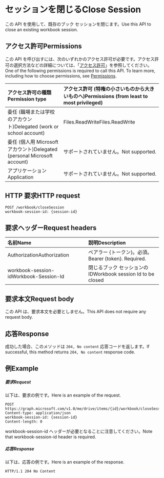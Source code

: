 # <a name="close-session"></a><span data-ttu-id="4e1c6-101">セッションを閉じる</span><span class="sxs-lookup"><span data-stu-id="4e1c6-101">Close Session</span></span>

<span data-ttu-id="4e1c6-102">この API を使用して、既存のブック セッションを閉じます。</span><span class="sxs-lookup"><span data-stu-id="4e1c6-102">Use this API to close an existing workbook session.</span></span> 

## <a name="permissions"></a><span data-ttu-id="4e1c6-103">アクセス許可</span><span class="sxs-lookup"><span data-stu-id="4e1c6-103">Permissions</span></span>
<span data-ttu-id="4e1c6-p101">この API を呼び出すには、次のいずれかのアクセス許可が必要です。アクセス許可の選択方法などの詳細については、「[アクセス許可](../../../concepts/permissions_reference.md)」を参照してください。</span><span class="sxs-lookup"><span data-stu-id="4e1c6-p101">One of the following permissions is required to call this API. To learn more, including how to choose permissions, see [Permissions](../../../concepts/permissions_reference.md).</span></span>

|<span data-ttu-id="4e1c6-106">アクセス許可の種類</span><span class="sxs-lookup"><span data-stu-id="4e1c6-106">Permission type</span></span>      | <span data-ttu-id="4e1c6-107">アクセス許可 (特権の小さいものから大きいものへ)</span><span class="sxs-lookup"><span data-stu-id="4e1c6-107">Permissions (from least to most privileged)</span></span>              |
|:--------------------|:---------------------------------------------------------|
|<span data-ttu-id="4e1c6-108">委任 (職場または学校のアカウント)</span><span class="sxs-lookup"><span data-stu-id="4e1c6-108">Delegated (work or school account)</span></span> | <span data-ttu-id="4e1c6-109">Files.ReadWrite</span><span class="sxs-lookup"><span data-stu-id="4e1c6-109">Files.ReadWrite</span></span>    |
|<span data-ttu-id="4e1c6-110">委任 (個人用 Microsoft アカウント)</span><span class="sxs-lookup"><span data-stu-id="4e1c6-110">Delegated (personal Microsoft account)</span></span> | <span data-ttu-id="4e1c6-111">サポートされていません。</span><span class="sxs-lookup"><span data-stu-id="4e1c6-111">Not supported.</span></span>    |
|<span data-ttu-id="4e1c6-112">アプリケーション</span><span class="sxs-lookup"><span data-stu-id="4e1c6-112">Application</span></span> | <span data-ttu-id="4e1c6-113">サポートされていません。</span><span class="sxs-lookup"><span data-stu-id="4e1c6-113">Not supported.</span></span> |

## <a name="http-request"></a><span data-ttu-id="4e1c6-114">HTTP 要求</span><span class="sxs-lookup"><span data-stu-id="4e1c6-114">HTTP request</span></span>
<!-- { "blockType": "ignored" } -->
```http
POST /workbook/closeSession
workbook-session-id: {session-id}
```
## <a name="request-headers"></a><span data-ttu-id="4e1c6-115">要求ヘッダー</span><span class="sxs-lookup"><span data-stu-id="4e1c6-115">Request headers</span></span>
| <span data-ttu-id="4e1c6-116">名前</span><span class="sxs-lookup"><span data-stu-id="4e1c6-116">Name</span></span>       | <span data-ttu-id="4e1c6-117">説明</span><span class="sxs-lookup"><span data-stu-id="4e1c6-117">Description</span></span>|
|:---------------|:----------|
| <span data-ttu-id="4e1c6-118">Authorization</span><span class="sxs-lookup"><span data-stu-id="4e1c6-118">Authorization</span></span>  | <span data-ttu-id="4e1c6-p102">ベアラー {トークン}。必須。</span><span class="sxs-lookup"><span data-stu-id="4e1c6-p102">Bearer {token}. Required.</span></span> |
| <span data-ttu-id="4e1c6-121">workbook-session-id</span><span class="sxs-lookup"><span data-stu-id="4e1c6-121">Workbook-Session-Id</span></span> | <span data-ttu-id="4e1c6-122">閉じるブック セッションの ID</span><span class="sxs-lookup"><span data-stu-id="4e1c6-122">Workbook session Id to be closed</span></span> |

## <a name="request-body"></a><span data-ttu-id="4e1c6-123">要求本文</span><span class="sxs-lookup"><span data-stu-id="4e1c6-123">Request body</span></span>
<span data-ttu-id="4e1c6-124">この API は、要求本文を必要としません。</span><span class="sxs-lookup"><span data-stu-id="4e1c6-124">This API does not require any request body.</span></span>

## <a name="response"></a><span data-ttu-id="4e1c6-125">応答</span><span class="sxs-lookup"><span data-stu-id="4e1c6-125">Response</span></span>

<span data-ttu-id="4e1c6-126">成功した場合、このメソッドは `204, No content` 応答コードを返します。</span><span class="sxs-lookup"><span data-stu-id="4e1c6-126">If successful, this method returns `204, No content` response code.</span></span>

## <a name="example"></a><span data-ttu-id="4e1c6-127">例</span><span class="sxs-lookup"><span data-stu-id="4e1c6-127">Example</span></span>
##### <a name="request"></a><span data-ttu-id="4e1c6-128">要求</span><span class="sxs-lookup"><span data-stu-id="4e1c6-128">Request</span></span>
<span data-ttu-id="4e1c6-129">以下は、要求の例です。</span><span class="sxs-lookup"><span data-stu-id="4e1c6-129">Here is an example of the request.</span></span>
<!-- {
  "blockType": "request",
  "name": "close_excel_session"
}-->
```http
POST https://graph.microsoft.com/v1.0/me/drive/items/{id}/workbook/closeSession
Content-type: application/json
workbook-session-id: {session-id}
Content-length: 0

```

<span data-ttu-id="4e1c6-130">workbook-session-id ヘッダーが必要となることに注意してください。</span><span class="sxs-lookup"><span data-stu-id="4e1c6-130">Note that workbook-session-id header is required.</span></span> 


##### <a name="response"></a><span data-ttu-id="4e1c6-131">応答</span><span class="sxs-lookup"><span data-stu-id="4e1c6-131">Response</span></span>
<span data-ttu-id="4e1c6-132">以下は、応答の例です。</span><span class="sxs-lookup"><span data-stu-id="4e1c6-132">Here is an example of the response.</span></span> 

<!-- {
  "blockType": "response",
  "truncated": true
} -->
```http
HTTP/1.1 204 No Content
```